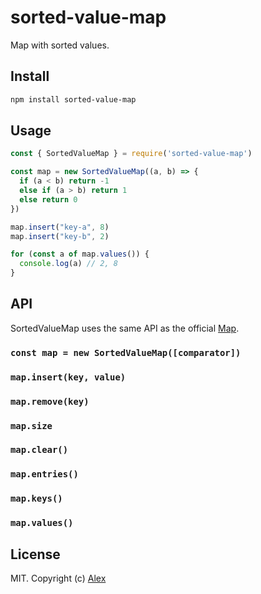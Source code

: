 # sorted-value-map

Map with sorted values.

## Install

```sh
npm install sorted-value-map
```

## Usage

```js
const { SortedValueMap } = require('sorted-value-map')

const map = new SortedValueMap((a, b) => {
  if (a < b) return -1
  else if (a > b) return 1
  else return 0
})

map.insert("key-a", 8)
map.insert("key-b", 2)

for (const a of map.values()) {
  console.log(a) // 2, 8
}
```

## API

SortedValueMap uses the same API as the official [Map](https://developer.mozilla.org/es/docs/orphaned/Web/JavaScript/Reference/Global_Objects/Map).

### `const map = new SortedValueMap([comparator])`

### `map.insert(key, value)`

### `map.remove(key)`

### `map.size`

### `map.clear()`

### `map.entries()`

### `map.keys()`

### `map.values()`

## License

MIT. Copyright (c) [Alex](https://github.com/alxhotel)
